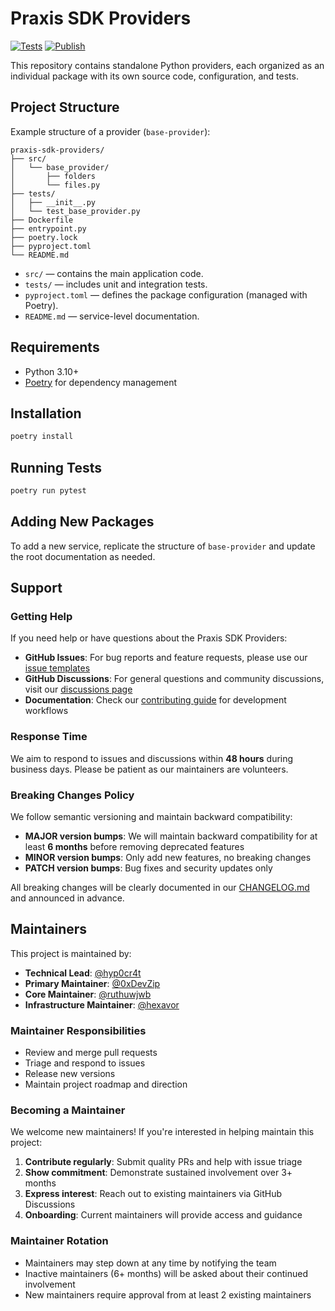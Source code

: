 # Praxis SDK Providers

[![Tests](https://github.com/prxs-ai/praxis-sdk-providers/actions/workflows/tests.yml/badge.svg)](https://github.com/prxs-ai/praxis-sdk-providers/actions/workflows/tests.yml)
[![Publish](https://github.com/prxs-ai/praxis-sdk-providers/actions/workflows/publish.yml/badge.svg)](https://github.com/prxs-ai/praxis-sdk-providers/actions/workflows/publish.yml)

This repository contains standalone Python providers, each organized as an individual package with its own source code, configuration, and tests.

## Project Structure

Example structure of a provider (`base-provider`):

```
praxis-sdk-providers/
├── src/
│   └── base_provider/
│       ├── folders
│       └── files.py
├── tests/
│   ├── __init__.py
│   └── test_base_provider.py
├── Dockerfile
├── entrypoint.py
├── poetry.lock
├── pyproject.toml
└── README.md
```

* `src/` — contains the main application code.
* `tests/` — includes unit and integration tests.
* `pyproject.toml` — defines the package configuration (managed with Poetry).
* `README.md` — service-level documentation.

## Requirements

* Python 3.10+
* [Poetry](https://python-poetry.org/) for dependency management

## Installation

```bash
poetry install
```

## Running Tests

```bash
poetry run pytest
```

## Adding New Packages

To add a new service, replicate the structure of `base-provider` and update the root documentation as needed.

## Support

### Getting Help

If you need help or have questions about the Praxis SDK Providers:

- **GitHub Issues**: For bug reports and feature requests, please use our [issue templates](https://github.com/prx-fun/praxis-sdk-providers/issues/new/choose)
- **GitHub Discussions**: For general questions and community discussions, visit our [discussions page](https://github.com/prx-fun/praxis-sdk-providers/discussions)
- **Documentation**: Check our [contributing guide](docs/CONTRIBUTING.md) for development workflows

### Response Time

We aim to respond to issues and discussions within **48 hours** during business days. Please be patient as our maintainers are volunteers.

### Breaking Changes Policy

We follow semantic versioning and maintain backward compatibility:

- **MAJOR version bumps**: We will maintain backward compatibility for at least **6 months** before removing deprecated features
- **MINOR version bumps**: Only add new features, no breaking changes
- **PATCH version bumps**: Bug fixes and security updates only

All breaking changes will be clearly documented in our [CHANGELOG.md](CHANGELOG.md) and announced in advance.

## Maintainers

This project is maintained by:

- **Technical Lead**: [@hyp0cr4t](https://github.com/hyp0cr4t)
- **Primary Maintainer**: [@0xDevZip](https://github.com/0xDevZip)
- **Core Maintainer**: [@ruthuwjwb](https://github.com/ruthuwjwb)
- **Infrastructure Maintainer**: [@hexavor](https://github.com/hexavor)

### Maintainer Responsibilities

- Review and merge pull requests
- Triage and respond to issues
- Release new versions
- Maintain project roadmap and direction

### Becoming a Maintainer

We welcome new maintainers! If you're interested in helping maintain this project:

1. **Contribute regularly**: Submit quality PRs and help with issue triage
2. **Show commitment**: Demonstrate sustained involvement over 3+ months
3. **Express interest**: Reach out to existing maintainers via GitHub Discussions
4. **Onboarding**: Current maintainers will provide access and guidance

### Maintainer Rotation

- Maintainers may step down at any time by notifying the team
- Inactive maintainers (6+ months) will be asked about their continued involvement
- New maintainers require approval from at least 2 existing maintainers